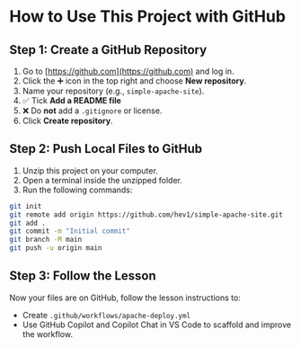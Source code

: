 # How to Use This Project with GitHub

## Step 1: Create a GitHub Repository
1. Go to [https://github.com](https://github.com) and log in.
2. Click the ➕ icon in the top right and choose **New repository**.
3. Name your repository (e.g., `simple-apache-site`).
4. ✅ Tick **Add a README file**
5. ❌ Do **not** add a `.gitignore` or license.
6. Click **Create repository**.

## Step 2: Push Local Files to GitHub
1. Unzip this project on your computer.
2. Open a terminal inside the unzipped folder.
3. Run the following commands:

```bash
git init
git remote add origin https://github.com/hev1/simple-apache-site.git
git add .
git commit -m "Initial commit"
git branch -M main
git push -u origin main
```

## Step 3: Follow the Lesson
Now your files are on GitHub, follow the lesson instructions to:
- Create `.github/workflows/apache-deploy.yml`
- Use GitHub Copilot and Copilot Chat in VS Code to scaffold and improve the workflow.

